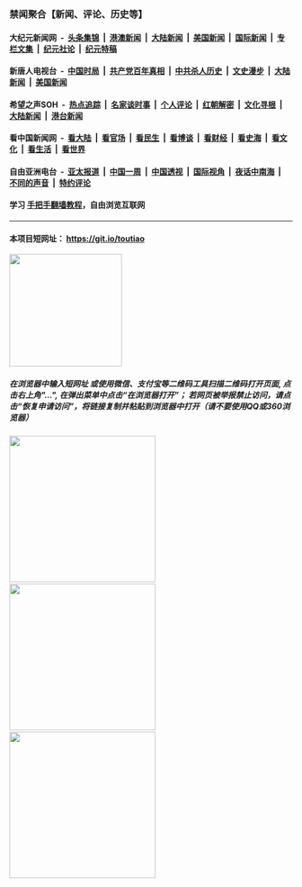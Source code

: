 ### 禁闻聚合【新闻、评论、历史等】

#### 大纪元新闻网 &nbsp;-&nbsp; [头条集锦](indexes/E头条集锦.md?t=02171911) &nbsp;|&nbsp; [港澳新闻](indexes/E港澳新闻.md?t=02171911)  &nbsp;|&nbsp; [大陆新闻](indexes/E大陆新闻.md?t=02171911) &nbsp;|&nbsp; [美国新闻](indexes/E美国新闻.md?t=02171911) &nbsp;|&nbsp; [国际新闻](indexes/E国际新闻.md?t=02171911) &nbsp;|&nbsp; [专栏文集](indexes/E专栏文集.md?t=02171911) &nbsp;|&nbsp; [纪元社论](indexes/E纪元社论.md?t=02171911) &nbsp;|&nbsp; [纪元特稿](indexes/E纪元特稿.md?t=02171911) 

#### 新唐人电视台 &nbsp;-&nbsp; [中国时局](indexes/N中国时局.md?t=02171911) &nbsp;|&nbsp; [共产党百年真相](indexes/N共产党百年真相.md?t=02171911) &nbsp;|&nbsp; [中共杀人历史](indexes/N中共杀人历史.md?t=02171911) &nbsp;|&nbsp; [文史漫步](indexes/N文史漫步.md?t=02171911) &nbsp;|&nbsp; [大陆新闻](indexes/N大陆新闻.md?t=02171911) &nbsp;|&nbsp; [美国新闻](indexes/N美国新闻.md?t=02171911)

#### 希望之声SOH &nbsp;-&nbsp; [热点追踪](indexes/H热点追踪.md?t=02171911) &nbsp;|&nbsp; [名家谈时事](indexes/H名家谈时事.md?t=02171911) &nbsp;|&nbsp; [个人评论](indexes/H个人评论.md?t=02171911)  &nbsp;|&nbsp; [红朝解密](indexes/H红朝解密.md?t=02171911) &nbsp;|&nbsp; [文化寻根](indexes/H文化寻根.md?t=02171911) &nbsp;|&nbsp; [大陆新闻](indexes/H大陆新闻.md?t=02171911) &nbsp;|&nbsp; [港台新闻](indexes/H港台新闻.md?t=02171911)

#### 看中国新闻网 &nbsp;-&nbsp; [看大陆](indexes/S看大陆.md?t=02171911) &nbsp;|&nbsp; [看官场](indexes/S看官场.md?t=02171911) &nbsp;|&nbsp; [看民生](indexes/S看民生.md?t=02171911)  &nbsp;|&nbsp; [看博谈](indexes/S看博谈.md?t=02171911) &nbsp;|&nbsp; [看财经](indexes/S看财经.md?t=02171911) &nbsp;|&nbsp; [看史海](indexes/S看史海.md?t=02171911) &nbsp;|&nbsp; [看文化](indexes/S看文化.md?t=02171911) &nbsp;|&nbsp; [看生活](indexes/S看生活.md?t=02171911) &nbsp;|&nbsp; [看世界](indexes/S看世界.md?t=02171911)

#### 自由亚洲电台 &nbsp;-&nbsp; [亚太报道](indexes/R亚太报道.md?t=02171911) &nbsp;|&nbsp; [中国一周](indexes/R中国一周.md?t=02171911) &nbsp;|&nbsp; [中国透视](indexes/R中国透视.md?t=02171911)  &nbsp;|&nbsp; [国际视角](indexes/R国际视角.md?t=02171911) &nbsp;|&nbsp; [夜话中南海](indexes/R夜话中南海.md?t=02171911) &nbsp;|&nbsp; [不同的声音](indexes/R不同的声音.md?t=02171911) &nbsp;|&nbsp; [特约评论](indexes/R特约评论.md?t=02171911)

#### 学习 [手把手翻墙教程](https://github.com/gfw-breaker/guides/wiki)，自由浏览互联网

----

#### 本项目短网址： https://git.io/toutiao
<img src="https://raw.githubusercontent.com/gfw-breaker/banned-news/master/scripts/img/qr.png" width="200px"/>  

##### 在浏览器中输入短网址 或使用微信、支付宝等二维码工具扫描二维码打开页面, 点击右上角"...", 在弹出菜单中点击“在浏览器打开”； 若网页被举报禁止访问，请点击“恢复申请访问”，将链接复制并粘贴到浏览器中打开（请不要使用QQ或360浏览器）

<img src="https://raw.githubusercontent.com/gfw-breaker/banned-news/master/scripts/img/1.png" width="260px"/> &nbsp; <img src="https://raw.githubusercontent.com/gfw-breaker/banned-news/master/scripts/img/2.png" width="260px"/> &nbsp; <img src="https://raw.githubusercontent.com/gfw-breaker/banned-news/master/scripts/img/3.png" width="260px"/>
